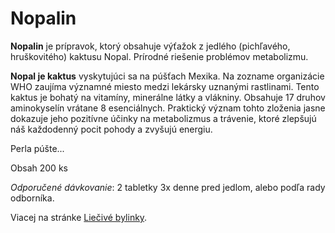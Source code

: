 Nopalin
=======

**Nopalin** je prípravok, ktorý obsahuje výťažok z jedlého (pichľavého,
hruškovitého) kaktusu Nopal. Prírodné riešenie problémov metabolizmu.

**Nopal je kaktus** vyskytujúci sa na púšťach Mexika. Na zozname organizácie WHO
zaujíma významné miesto medzi lekársky uznanými rastlinami. Tento kaktus je
bohatý na vitamíny, minerálne látky a vlákniny. Obsahuje 17 druhov aminokyselín
vrátane 8 esenciálnych. Praktický význam tohto zloženia jasne dokazuje jeho
pozitívne účinky na metabolizmus a trávenie, ktoré zlepšujú náš každodenný pocit
pohody a zvyšujú energiu.

Perla púšte...

Obsah 200 ks

*Odporučené dávkovanie*: 2 tabletky 3x denne pred jedlom, alebo podľa rady
odborníka.

Viacej na stránke [Liečivé bylinky](/sip/#p/opuncia-mexicka).

